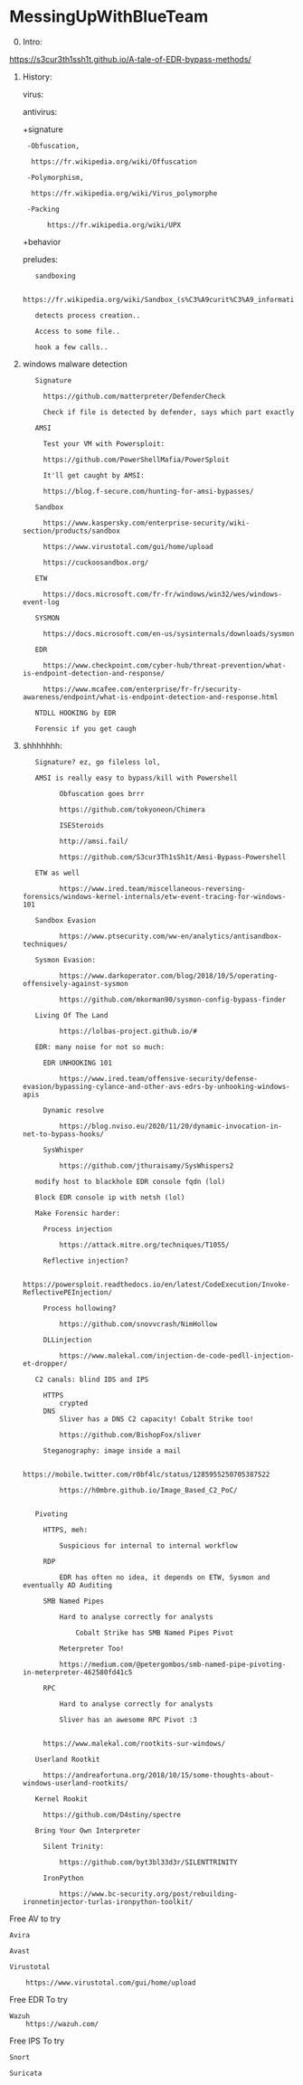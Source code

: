 # MessingUpWithBlueTeam
0. Intro:

https://s3cur3th1ssh1t.github.io/A-tale-of-EDR-bypass-methods/

1. History:

	virus:
	
	antivirus:
	
	+signature
	
		-Obfuscation, 
		
		 https://fr.wikipedia.org/wiki/Offuscation
		 
		-Polymorphism,	
		
		 https://fr.wikipedia.org/wiki/Virus_polymorphe
		 
		-Packing
		
	    	 https://fr.wikipedia.org/wiki/UPX
		 
		 
	+behavior
	
	preludes: 
	
		  sandboxing
		  
		  https://fr.wikipedia.org/wiki/Sandbox_(s%C3%A9curit%C3%A9_informatique)
		  
		  detects process creation..
		  
		  Access to some file..
		  
		  hook a few calls..
		  

2. windows malware detection

		  Signature
		  
			https://github.com/matterpreter/DefenderCheck
			
			Check if file is detected by defender, says which part exactly
			
		  AMSI  
		  
			Test your VM with Powersploit:
			
			https://github.com/PowerShellMafia/PowerSploit
			
			It'll get caught by AMSI:
			
			https://blog.f-secure.com/hunting-for-amsi-bypasses/
			
		  Sandbox
		  
			https://www.kaspersky.com/enterprise-security/wiki-section/products/sandbox
			
		  	https://www.virustotal.com/gui/home/upload
			
			https://cuckoosandbox.org/
			
		  ETW
		  
			https://docs.microsoft.com/fr-fr/windows/win32/wes/windows-event-log
			
		  SYSMON
		  
			https://docs.microsoft.com/en-us/sysinternals/downloads/sysmon
			
		  EDR
		  
			https://www.checkpoint.com/cyber-hub/threat-prevention/what-is-endpoint-detection-and-response/
			
			https://www.mcafee.com/enterprise/fr-fr/security-awareness/endpoint/what-is-endpoint-detection-and-response.html
			
		  NTDLL HOOKING by EDR
			
		  Forensic if you get caugh
		  
		  
3. shhhhhhh:

		  Signature? ez, go fileless lol,
		  
		  AMSI is really easy to bypass/kill with Powershell
		  
				Obfuscation goes brrr
				
				https://github.com/tokyoneon/Chimera
				
				ISESteroids
				
				http://amsi.fail/
				
				https://github.com/S3cur3Th1sSh1t/Amsi-Bypass-Powershell
				
		  ETW as well
		  
				https://www.ired.team/miscellaneous-reversing-forensics/windows-kernel-internals/etw-event-tracing-for-windows-101
				
		  Sandbox Evasion
		  
				https://www.ptsecurity.com/ww-en/analytics/antisandbox-techniques/

		  Sysmon Evasion:
		  
				https://www.darkoperator.com/blog/2018/10/5/operating-offensively-against-sysmon
				
				https://github.com/mkorman90/sysmon-config-bypass-finder
				
		  Living Of The Land
		  
				https://lolbas-project.github.io/#
				
		  EDR: many noise for not so much:
		  
		  	EDR UNHOOKING 101
			
				https://www.ired.team/offensive-security/defense-evasion/bypassing-cylance-and-other-avs-edrs-by-unhooking-windows-apis
				
		  	Dynamic resolve
			
				https://blog.nviso.eu/2020/11/20/dynamic-invocation-in-net-to-bypass-hooks/
				
			SysWhisper
			
				https://github.com/jthuraisamy/SysWhispers2

		  modify host to blackhole EDR console fqdn (lol)
		  
		  Block EDR console ip with netsh (lol)

		  Make Forensic harder:
		  
		  	Process injection
			
				https://attack.mitre.org/techniques/T1055/
				
			Reflective injection?
			
				https://powersploit.readthedocs.io/en/latest/CodeExecution/Invoke-ReflectivePEInjection/
				
			Process hollowing?
			
				https://github.com/snovvcrash/NimHollow	
				
		  	DLLinjection
			
				https://www.malekal.com/injection-de-code-pedll-injection-et-dropper/
				
		  C2 canals: blind IDS and IPS
		  
		  	HTTPS
				crypted
			DNS
				Sliver has a DNS C2 capacity! Cobalt Strike too!
				
				https://github.com/BishopFox/sliver
				
			Steganography: image inside a mail
			
				https://mobile.twitter.com/r0bf4lc/status/1285955250705387522
				
				https://h0mbre.github.io/Image_Based_C2_PoC/
				
				
		  Pivoting
		  
			HTTPS, meh:
			
				Suspicious for internal to internal workflow
				
			RDP
			
				EDR has often no idea, it depends on ETW, Sysmon and eventually AD Auditing
				
			SMB Named Pipes
			
				Hard to analyse correctly for analysts
				
        			Cobalt Strike has SMB Named Pipes Pivot
        			
				Meterpreter Too!
       				
				https://medium.com/@petergombos/smb-named-pipe-pivoting-in-meterpreter-462580fd41c5
				
			RPC
			
				Hard to analyse correctly for analysts
			
				Sliver has an awesome RPC Pivot :3


			https://www.malekal.com/rootkits-sur-windows/
			
		  Userland Rootkit
		  
			https://andreafortuna.org/2018/10/15/some-thoughts-about-windows-userland-rootkits/
			
		  Kernel Rookit
		  
			https://github.com/D4stiny/spectre
		  
		  Bring Your Own Interpreter
		  
			Silent Trinity:
			
				https://github.com/byt3bl33d3r/SILENTTRINITY
				
			IronPython
			
				https://www.bc-security.org/post/rebuilding-ironnetinjector-turlas-ironpython-toolkit/
				
				
Free AV to try

	Avira

	Avast
	
	Virustotal
	
		https://www.virustotal.com/gui/home/upload
  
  
Free EDR To try

	Wazuh		      
		https://wazuh.com/	
		
		
  
Free IPS To try

	Snort
	
	Suricata
		
		
		
		
		
		
		
		
		

